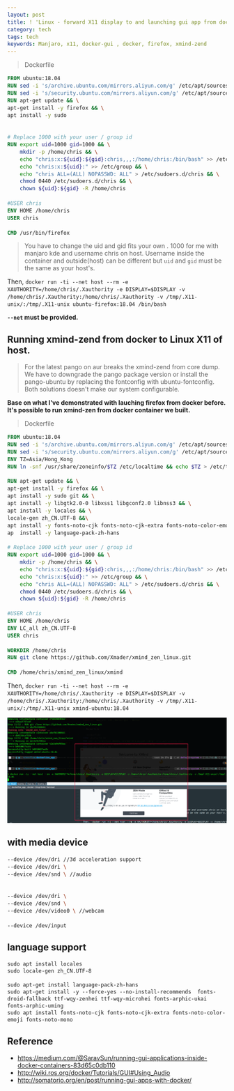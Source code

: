 ```yaml
---
layout: post
title: ! 'Linux - forward X11 display to and launching gui app from docker'
category: tech
tags: tech
keywords: Manjaro, x11, docker-gui , docker, firefox, xmind-zend
---
```


> Dockerfile

```Dockerfile
FROM ubuntu:18.04
RUN sed -i 's/archive.ubuntu.com/mirrors.aliyun.com/g' /etc/apt/sources.list
RUN sed -i 's/security.ubuntu.com/mirrors.aliyun.com/g' /etc/apt/sources.list
RUN apt-get update && \
apt-get install -y firefox && \
apt install -y sudo


# Replace 1000 with your user / group id
RUN export uid=1000 gid=1000 && \
    mkdir -p /home/chris && \
    echo "chris:x:${uid}:${gid}:chris,,,:/home/chris:/bin/bash" >> /etc/passwd && \
    echo "chris:x:${uid}:" >> /etc/group && \
    echo "chris ALL=(ALL) NOPASSWD: ALL" > /etc/sudoers.d/chris && \
    chmod 0440 /etc/sudoers.d/chris && \
    chown ${uid}:${gid} -R /home/chris

#USER chris
ENV HOME /home/chris
USER chris

CMD /usr/bin/firefox
```

> You have to change the uid and gid fits your own . 1000 for me with manjaro kde and username chris on host. Username inside the container and outside(host) can be different but `uid` and `gid` must be the same as your host's.


Then, `docker run -ti --net host --rm -e XAUTHORITY=/home/chris/.Xauthority -e DISPLAY=$DISPLAY -v /home/chris/.Xauthority:/home/chris/.Xauthority -v /tmp/.X11-unix/:/tmp/.X11-unix ubuntu-firefox:18.04 /bin/bash
`

**`--net` must be provided.**



## Running xmind-zend from docker to Linux X11 of host.

> For the latest pango on aur breaks the xmind-zend from core dump. We have to downgrade the pango package version or install the pango-ubuntu by replacing the fontconfig with ubuntu-fontconfig. Both solutions doesn't make our system configurable.

**Base on what I've demonstrated with lauching firefox from docker before. It's possible to run xmind-zen from docker container we built.**


> Dockerfile

```Dockerfile
FROM ubuntu:18.04
RUN sed -i 's/archive.ubuntu.com/mirrors.aliyun.com/g' /etc/apt/sources.list
RUN sed -i 's/security.ubuntu.com/mirrors.aliyun.com/g' /etc/apt/sources.list
ENV TZ=Asia/Hong_Kong
RUN ln -snf /usr/share/zoneinfo/$TZ /etc/localtime && echo $TZ > /etc/timezone

RUN apt-get update && \
apt-get install -y firefox && \
apt install -y sudo git && \
apt install -y libgtk2.0-0 libxss1 libgconf2.0 libnss3 && \
apt install -y locales && \
locale-gen zh_CN.UTF-8 &&\
apt install -y fonts-noto-cjk fonts-noto-cjk-extra fonts-noto-color-emoji fonts-noto-mono && \
ap  install -y language-pack-zh-hans

# Replace 1000 with your user / group id
RUN export uid=1000 gid=1000 && \
    mkdir -p /home/chris && \
    echo "chris:x:${uid}:${gid}:chris,,,:/home/chris:/bin/bash" >> /etc/passwd && \
    echo "chris:x:${uid}:" >> /etc/group && \
    echo "chris ALL=(ALL) NOPASSWD: ALL" > /etc/sudoers.d/chris && \
    chmod 0440 /etc/sudoers.d/chris && \
    chown ${uid}:${gid} -R /home/chris

#USER chris
ENV HOME /home/chris
ENV LC_all zh_CN.UTF-8
USER chris

WORKDIR /home/chris
RUN git clone https://github.com/Xmader/xmind_zen_linux.git

CMD /home/chris/xmind_zen_linux/xmind
```

Then, `docker run -ti --net host --rm -e XAUTHORITY=/home/chris/.Xauthority -e DISPLAY=$DISPLAY -v /home/chris/.Xauthority:/home/chris/.Xauthority -v /tmp/.X11-unix/:/tmp/.X11-unix xmind-ubuntu:18.04
`

![docker_xmind_zend](/assets/images/201910/DeepinScreenshot_select-area_20191010182344.png)


## with media device

```bash
--device /dev/dri //3d acceleration support
--device /dev/dri \
--device /dev/snd \ //audio


--device /dev/dri \
--device /dev/snd \
--device /dev/video0 \ //webcam

--device /dev/input

```


## language support

```
sudo apt install locales
sudo locale-gen zh_CN.UTF-8

sudo apt-get install language-pack-zh-hans
sudo apt-get install -y --force-yes --no-install-recommends  fonts-droid-fallback ttf-wqy-zenhei ttf-wqy-microhei fonts-arphic-ukai fonts-arphic-uming
sudo apt install fonts-noto-cjk fonts-noto-cjk-extra fonts-noto-color-emoji fonts-noto-mono

```

## Reference

- https://medium.com/@SaravSun/running-gui-applications-inside-docker-containers-83d65c0db110
- http://wiki.ros.org/docker/Tutorials/GUI#Using_Audio
- http://somatorio.org/en/post/running-gui-apps-with-docker/